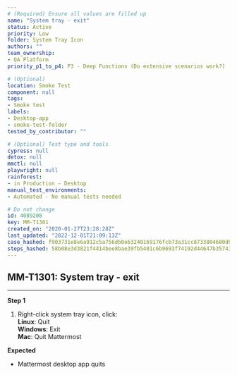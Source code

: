 ```yaml
---
# (Required) Ensure all values are filled up
name: "System tray - exit"
status: Active
priority: Low
folder: System Tray Icon
authors: ""
team_ownership: 
- QA Platform
priority_p1_to_p4: P3 - Deep Functions (Do extensive scenarios work?)

# (Optional)
location: Smoke Test
component: null
tags:
- Smoke test
labels: 
- Desktop-app
- smoke-test-folder
tested_by_contributor: ""

# (Optional) Test type and tools
cypress: null
detox: null
mmctl: null
playwright: null
rainforest: 
- in Production — Desktop
manual_test_environments:
- Automated - No manual tests needed

# Do not change
id: 4089208
key: MM-T1301
created_on: "2020-01-27T23:28:28Z"
last_updated: "2022-12-01T21:09:13Z"
case_hashed: f903731e8e6a912c5a756db0e63240169176fcb73a31cc8733804680d05a81646b43f0f87e29acfa35f0e1bfdb059a07
steps_hashed: 58b08e3d3821f4414bee8bae39fb5401c6b9693f74192d44647b35743adab4272baa72202df73b20f1579dd3063ea41a
---
```


<!-- (Auto-generated) Based on frontmatter's "key" and "name" -->

## MM-T1301: System tray - exit

---

**Step 1**

1. Right-click system tray icon, click:\
   **Linux**: Quit\
   **Windows**: Exit\
   **Mac**: Quit Mattermost

**Expected**

- Mattermost desktop app quits
